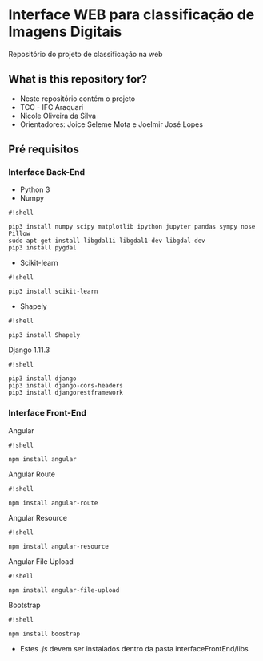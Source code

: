 # Interface WEB para classificação de Imagens Digitais #

Repositório do projeto de classificação na web

## What is this repository for? ###

* Neste repositório contém o projeto
* TCC - IFC Araquari
* Nicole Oliveira da Silva
* Orientadores: Joice Seleme Mota e Joelmir José Lopes


## Pré requisitos

### Interface Back-End

* Python 3
* Numpy

```
#!shell

pip3 install numpy scipy matplotlib ipython jupyter pandas sympy nose Pillow
sudo apt-get install libgdal1i libgdal1-dev libgdal-dev
pip3 install pygdal
```

* Scikit-learn 
```
#!shell

pip3 install scikit-learn
```

* Shapely 

```
#!shell

pip3 install Shapely
```
Django 1.11.3

```
#!shell

pip3 install django
pip3 install django-cors-headers
pip3 install djangorestframework
```
### Interface Front-End

Angular 

```
#!shell

npm install angular

```

Angular Route

```
#!shell

npm install angular-route

```

Angular Resource

```
#!shell

npm install angular-resource

```

Angular File Upload

```
#!shell

npm install angular-file-upload
```

Bootstrap

```
#!shell

npm install boostrap
```


* Estes *.js* devem ser instalados dentro da pasta interfaceFrontEnd/libs